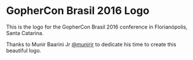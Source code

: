 # GopherCon Brasil 2016 Logo

This is the logo for the GopherCon Brasil 2016 conference in Florianópolis, Santa Catarina.

Thanks to Munir Baarini Jr [@munirjr](https://twitter.com/munirjr) to dedicate his time to create this beautiful logo.
